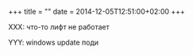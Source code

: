 +++
title = ""
date = 2014-12-05T12:51:00+02:00
+++

XXX: что-то лифт не работает


YYY: windows update поди


